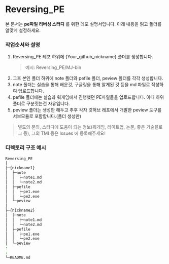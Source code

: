 # Reversing_PE
본 문서는 **pe파일 리버싱 스터디** 를 위한 레포 설명서입니다.
아래 내용을 읽고 폴더를 알맞게 설정하세요.


### 작업순서와 설명
1. Reversing_PE 레포 하위에 {Your_github_nickname} 폴더를 생성합니다.
   > 예시: Reversing_PE/MJ-bin
2. 그후 본인 폴더 하위에 note 폴더와 pefile 폴더, peview 폴더를 각각 생성합니다.
3. note 폴더는 실습을 통해 배운것, 구글링을 통해 알게된 것 등을 md 파일로 작성하여 업로드합니다.
4. pefile 폴더에는 실습과 워게임에서 진행했던 PE파일들을 업로드합니다. 이때 하위폴더로 구분짓는건 자유입니다.
5. peview 폴더는 생성만 해두고 추후 각자 깃허브 레포에서 개발한 peview 도구를 서브모듈로 포함합니다.(폴더 생성만)

> 별도의 문의, 스터디에 도움이 되는 정보(워게임, 라이트업, 논문, 좋은 기술블로그 등), 그외 TMI 등은 Issues 에 등록해주세요!

### 디렉토리 구조 예시
```sh
Reversing_PE
│
├─{nickname1}
│  ├─note
│  │  ├─note1.md
│  │  └─note2.md
│  ├─pefile
│  │  ├─pe1.exe
│  │  └─pe2.exe
│  └─peview
│
├─{nickname2}
│  ├─note
│  │  ├─note1.md
│  │  └─note2.md
│  ├─pefile
│  │  ├─pe1.exe
│  │  └─pe2.exe
│  └─peview
:
:
└─README.md
```
